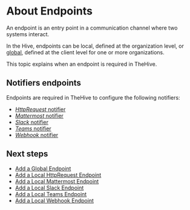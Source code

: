 # About Endpoints

An endpoint is an entry point in a communication channel where two systems interact.

In the Hive, endpoints can be local, defined at the organization level, or [global](../../../../administration/add-a-global-endpoint.md), defined at the client level for one or more organizations.

This topic explains when an endpoint is required in TheHive.

## Notifiers endpoints

Endpoints are required in TheHive to configure the following notifiers:

* [*HttpRequest* notifier](../manage-notifications/notifiers/http-request.md)
* [*Mattermost* notifier](../manage-notifications/notifiers/mattermost.md)
* [*Slack* notifier](../manage-notifications/notifiers/slack.md)
* [*Teams* notifier](../manage-notifications/notifiers/teams.md)
* [*Webhook* notifier](../manage-notifications/notifiers/webhook.md)

<h2>Next steps</h2>

* [Add a Global Endpoint](../../../../administration/add-a-global-endpoint.md)
* [Add a Local HttpRequest Endpoint](add-http-request-endpoint.md)
* [Add a Local Mattermost Endpoint](add-mattermost-endpoint.md)
* [Add a Local Slack Endpoint](add-slack-endpoint.md)
* [Add a Local Teams Endpoint](add-teams-endpoint.md)
* [Add a Local Webhook Endpoint](add-webhook-endpoint.md)